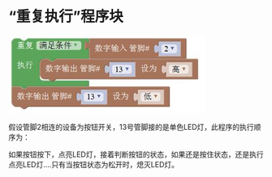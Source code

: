 # “重复执行”程序块

![&#x56FE;2.4-7](../../../../.gitbook/assets/image129.jpg)

假设管脚2相连的设备为按钮开关，13号管脚接的是单色LED灯，此程序的执行顺序为：

如果按钮按下，点亮LED灯，接着判断按钮的状态，如果还是按住状态，还是执行点亮LED灯....只有当按钮状态为松开时，熄灭LED灯。

